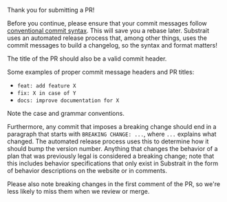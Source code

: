 Thank you for submitting a PR!

Before you continue, please ensure that your commit messages follow [conventional commit syntax](1). This will save you a rebase later. Substrait uses an automated release process that, among other things, uses the commit messages to build a changelog, so the syntax and format matters!

The title of the PR should also be a valid commit header.

Some examples of proper commit message headers and PR titles:

 - `feat: add feature X`
 - `fix: X in case of Y`
 - `docs: improve documentation for X`

Note the case and grammar conventions.

Furthermore, any commit that imposes a breaking change should end in a paragraph that starts with `BREAKING CHANGE: ...`, where `...` explains what changed. The automated release process uses this to determine how it should bump the version number. Anything that changes the behavior of a plan that was previously legal is considered a breaking change; note that this includes behavior specifications that only exist in Substrait in the form of behavior descriptions on the website or in comments.

Please also note breaking changes in the first comment of the PR, so we're less likely to miss them when we review or merge.

[1]: https://www.conventionalcommits.org/en/v1.0.0/

